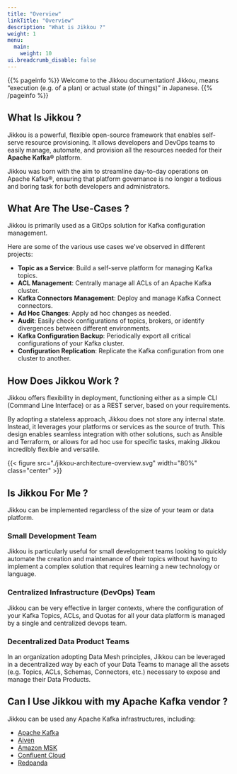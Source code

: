 ```yaml
---
title: "Overview"
linkTitle: "Overview"
description: "What is Jikkou ?"
weight: 1
menu:
  main:
    weight: 10
ui.breadcrumb_disable: false
---
```


{{% pageinfo %}}
Welcome to the Jikkou documentation! Jikkou, means “execution (e.g. of a plan) or actual state (of things)” in Japanese.
{{% /pageinfo %}}

## What Is Jikkou ?

Jikkou is a powerful, flexible open-source framework that enables self-serve resource provisioning.
It allows developers and DevOps teams to easily manage, automate, and provision all the resources needed for their
**Apache Kafka&reg;** platform.

Jikkou was born with the aim to streamline day-to-day operations on Apache Kafka&reg;, ensuring that platform governance is
no longer a tedious and boring task for both developers and administrators.

## What Are The Use-Cases ?

Jikkou is primarily used as a GitOps solution for Kafka configuration management.

Here are some of the various use cases we've observed in different projects:

* **Topic as a Service**: Build a self-serve platform for managing Kafka topics.
* **ACL Management**: Centrally manage all ACLs of an Apache Kafka cluster.
* **Kafka Connectors Management**: Deploy and manage Kafka Connect connectors.
* **Ad Hoc Changes**: Apply ad hoc changes as needed.
* **Audit**: Easily check configurations of topics, brokers, or identify divergences between different environments.
* **Kafka Configuration Backup**: Periodically export all critical configurations of your Kafka cluster.
* **Configuration Replication**: Replicate the Kafka configuration from one cluster to another.

## How Does Jikkou Work ?

Jikkou offers flexibility in deployment, functioning either as a simple CLI (Command Line Interface) or as a REST
server, based on your requirements.

By adopting a stateless approach, Jikkou does not store any internal state. Instead, it leverages your platforms or
services as the source of truth. This design enables seamless integration with other solutions, such as Ansible and
Terraform, or allows for ad hoc use for specific tasks, making Jikkou incredibly flexible and versatile.

{{< figure src="./jikkou-architecture-overview.svg" width="80%" class="center" >}}

## Is Jikkou For Me ?

Jikkou can be implemented regardless of the size of your team or data platform.

### Small Development Team

Jikkou is particularly useful for small development teams looking to quickly automate the creation and
maintenance of their topics without having to implement a complex solution that requires learning a new technology
or language.

### Centralized Infrastructure (DevOps) Team

Jikkou can be very effective in larger contexts, where the configuration of your Kafka Topics, ACLs, and Quotas
for all your data platform is managed by a single and centralized devops team.

### Decentralized Data Product Teams

In an organization adopting Data Mesh principles, Jikkou can be leveraged in a decentralized way by each of your
Data Teams to manage all the assets (e.g. Topics, ACLs, Schemas, Connectors, etc.) necessary to expose and manage
their Data Products.

## Can I Use Jikkou with my Apache Kafka vendor ?

Jikkou can be used any Apache Kafka infrastructures, including:

* [Apache Kafka](https://kafka.apache.org/)
* [Aiven](https://aiven.io/kafka)
* [Amazon MSK](https://aws.amazon.com/fr/msk/)
* [Confluent Cloud](https://www.confluent.io/confluent-cloud/)
* [Redpanda](https://redpanda.com/)
